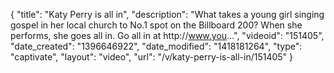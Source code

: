 {
    "title": "Katy Perry is all in",
    "description": "What takes a young girl singing gospel in her local church to No.1 spot on the Billboard 200? When she performs, she goes all in. Go all in at http:\/\/www.you...",
    "videoid": "151405",
    "date_created": "1396646922",
    "date_modified": "1418181264",
    "type": "captivate",
    "layout": "video",
    "url": "\/v\/katy-perry-is-all-in\/151405"
}